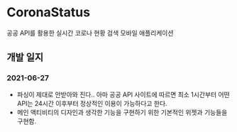 # CoronaStatus
공공 API를 활용한 실시간 코로나 현황 검색 모바일 애플리케이션

## 개발 일지
### 2021-06-27
- 파싱이 제대로 안받아와 진다.. 아마 공공 API 사이트에 따르면 최소 1시간부터 어떤 API는 24시간 이후부터 정상적인 이용이 가능하다고 한다.
- 메인 액티비티의 디자인과 생각한 기능을 구현하기 위한 기본적인 위젯과 기능들을 구현함.
